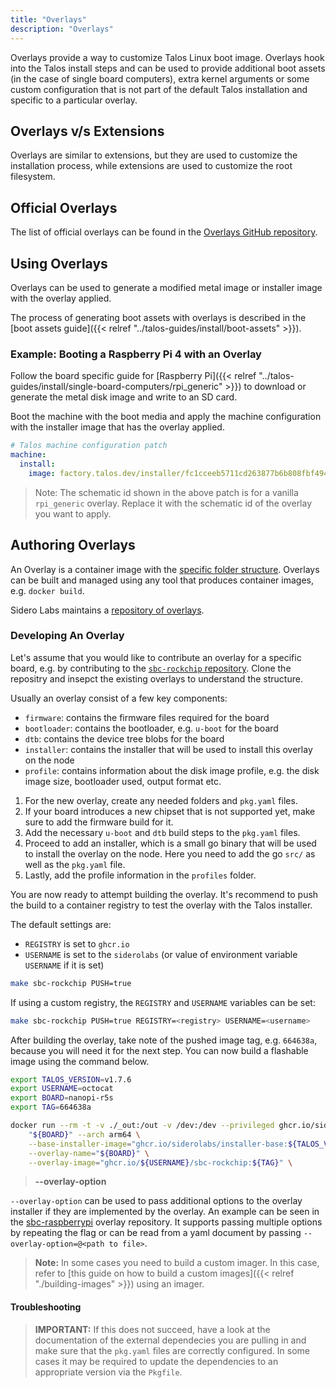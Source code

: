 ```yaml
---
title: "Overlays"
description: "Overlays"
---
```


Overlays provide a way to customize Talos Linux boot image.
Overlays hook into the Talos install steps and can be used to provide additional boot assets (in the case of single board computers),
extra kernel arguments or some custom configuration that is not part of the default Talos installation and specific to a particular overlay.

## Overlays v/s Extensions

Overlays are similar to extensions, but they are used to customize the installation process, while extensions are used to customize the root filesystem.

## Official Overlays

The list of official overlays can be found in the [Overlays GitHub repository](https://github.com/siderolabs/overlays/).

## Using Overlays

Overlays can be used to generate a modified metal image or installer image with the overlay applied.

The process of generating boot assets with overlays is described in the [boot assets guide]({{< relref "../talos-guides/install/boot-assets" >}}).

### Example: Booting a Raspberry Pi 4 with an Overlay

Follow the board specific guide for [Raspberry Pi]({{< relref "../talos-guides/install/single-board-computers/rpi_generic" >}}) to download or generate the metal disk image and write to an SD card.

Boot the machine with the boot media and apply the machine configuration with the installer image that has the overlay applied.

```yaml
# Talos machine configuration patch
machine:
  install:
    image: factory.talos.dev/installer/fc1cceeb5711cd263877b6b808fbf4942a8deda65e8804c114a0b5bae252dc50:{{< release >}}
```

> Note: The schematic id shown in the above patch is for a vanilla `rpi_generic` overlay.
> Replace it with the schematic id of the overlay you want to apply.

## Authoring Overlays

An Overlay is a container image with the [specific folder structure](https://github.com/siderolabs/overlays#readme).
Overlays can be built and managed using any tool that produces container images, e.g. `docker build`.

Sidero Labs maintains a [repository of overlays](https://github.com/siderolabs/overlays).

### Developing An Overlay

Let's assume that you would like to contribute an overlay for a specific board, e.g. by contributing to the [`sbc-rockchip` repository](https://github.com/siderolabs/sbc-rockchip).
Clone the repositry and insepct the existing overlays to understand the structure.

Usually an overlay consist of a few key components:

- `firmware`: contains the firmware files required for the board
- `bootloader`: contains the bootloader, e.g. `u-boot` for the board
- `dtb`: contains the device tree blobs for the board
- `installer`: contains the installer that will be used to install this overlay on the node
- `profile`: contains information about the disk image profile, e.g. the disk image size, bootloader used, output format etc.

1. For the new overlay, create any needed folders and `pkg.yaml` files.
2. If your board introduces a new chipset that is not supported yet, make sure to add the firmware build for it.
3. Add the necessary `u-boot` and `dtb` build steps to the `pkg.yaml` files.
4. Proceed to add an installer, which is a small go binary that will be used to install the overlay on the node.
    Here you need to add the go `src/` as well as the `pkg.yaml` file.
5. Lastly, add the profile information in the `profiles` folder.

You are now ready to attempt building the overlay.
It's recommend to push the build to a container registry to test the overlay with the Talos installer.

The default settings are:

- `REGISTRY` is set to `ghcr.io`
- `USERNAME` is set to the `siderolabs` (or value of environment variable `USERNAME` if it is set)

```bash
make sbc-rockchip PUSH=true
```

If using a custom registry, the `REGISTRY` and `USERNAME` variables can be set:

```bash
make sbc-rockchip PUSH=true REGISTRY=<registry> USERNAME=<username>
```

After building the overlay, take note of the pushed image tag, e.g. `664638a`, because you will need it for the next step.
You can now build a flashable image using the command below.

```bash
export TALOS_VERSION=v1.7.6
export USERNAME=octocat
export BOARD=nanopi-r5s
export TAG=664638a

docker run --rm -t -v ./_out:/out -v /dev:/dev --privileged ghcr.io/siderolabs/imager:${TALOS_VERSION} \
    "${BOARD}" --arch arm64 \
    --base-installer-image="ghcr.io/siderolabs/installer-base:${TALOS_VERSION}" \
    --overlay-name="${BOARD}" \
    --overlay-image="ghcr.io/${USERNAME}/sbc-rockchip:${TAG}" \
```

> **--overlay-option**

 `--overlay-option` can be used to pass additional options to the overlay installer if they are implemented by the overlay.
 An example can be seen in the [sbc-raspberrypi](https://github.com/siderolabs/sbc-raspberrypi/) overlay repository.
 It supports passing multiple options by repeating the flag or can be read from a yaml document by passing `--overlay-option=@<path to file>`.

> **Note:** In some cases you need to build a custom imager.
> In this case, refer to [this guide on how to build a custom images]({{< relref "./building-images" >}}) using an imager.

#### Troubleshooting

> **IMPORTANT:** If this does not succeed, have a look at the documentation of the external dependecies you are pulling in and make sure that the `pkg.yaml` files are correctly configured.
> In some cases it may be required to update the dependencies to an appropriate version via the `Pkgfile`.
